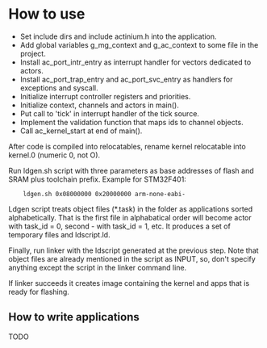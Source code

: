 How to use
==========

- Set include dirs and include actinium.h into the application.
- Add global variables g_mg_context and g_ac_context to some file in the project.
- Install ac_port_intr_entry as interrupt handler for vectors dedicated to actors.
- Install ac_port_trap_entry and ac_port_svc_entry as handlers for exceptions and syscall.
- Initialize interrupt controller registers and priorities.
- Initialize context, channels and actors in main().
- Put call to 'tick' in interrupt handler of the tick source.
- Implement the validation function that maps ids to channel objects.
- Call ac_kernel_start at end of main().

After code is compiled into relocatables, rename kernel relocatable into kernel.0
(numeric 0, not O).

Run ldgen.sh script with three parameters as base addresses of flash and SRAM 
plus toolchain prefix.
Example for STM32F401:

        ldgen.sh 0x08000000 0x20000000 arm-none-eabi-

Ldgen script treats object files (*.task) in the folder as applications sorted 
alphabetically. That is the first file in alphabatical order will become actor
with task_id = 0, second - with task_id = 1, etc. It produces a set of 
temporary files and ldscript.ld.

Finally, run linker with the ldscript generated at the previous step. Note that
object files are already mentioned in the script as INPUT, so, don't specify
anything except the script in the linker command line.

If linker succeeds it creates image containing the kernel and apps that is 
ready for flashing.



How to write applications
-------------------------

TODO

